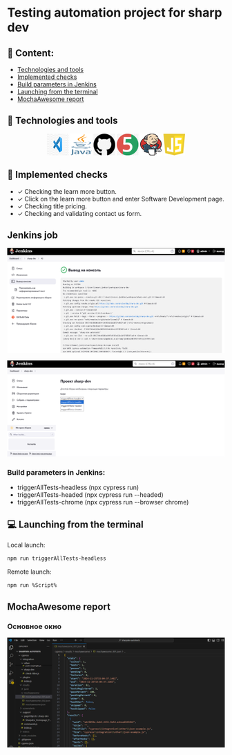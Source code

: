 # Testing automation project for sharp dev

## :pushpin: Content:

- [Technologies and tools](#earth_africa-Technologies-and-tools)
- [Implemented checks](#earth_africa-Implemented-checks)
- [Build parameters in Jenkins](#earth_africa-Build-parameters-in-Jenkins)
- [Launching from the terminal](#earth_africa-Launching-from-the-terminal)
- [MochaAwesome report](#earth_africa-MochaAwesome-report)

## :rocket: Technologies and tools

<p align="center">
<a href="https://code.visualstudio.com/"><img src="images/visual-studio-code.png" width="50" height="50"  alt="VSCODE"/></a>
<a href="https://www.java.com/"><img src="images/java.png" width="50" height="50"  alt="Java"/></a>
<a href="https://github.com/"><img src="images/github.png" width="50" height="50"  alt="Github"/></a>
<a href="https://junit.org/junit5/"><img src="images/junit.png" width="50" height="50"  alt="JUnit 5"/></a>
<a href="https://www.jenkins.io/"><img src="images/jenkins.png" width="50" height="50"  alt="Jenkins"/></a>
<a href="https://www.jenkins.io/"><img src="images/javascript.svg" width="50" height="50"  alt="Javascript"/></a>
</p>

## :scroll: Implemented checks

- ✓ Checking the learn more button.
- ✓ Click on the learn more button and enter Software Development page.
- ✓ Checking title pricing.
- ✓ Checking and validating contact us form.

## Jenkins job

<a><img src="images/jenk_success.png" alt="Jenkins"/></a>

<a><img src="images/jenk_param.png" alt="Jenkins"/></a>

</p>

### Build parameters in Jenkins:

- triggerAllTests-headless (npx cypress run)
- triggerAllTests-headed (npx cypress run --headed)
- triggerAllTests-chrome (npx cypress run --browser chrome)

## :computer: Launching from the terminal

Local launch:

```bash
npm run triggerAllTests-headless
```

Remote launch:

```bash
npm run %Script%
```

## MochaAwesome <a>report</a>

### Основное окно

<p align="center">
<img title="mochaawesome" src="images/mochaawesome.png">
</p>
